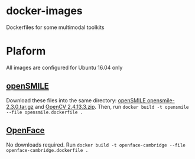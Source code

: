 # docker-images
Dockerfiles for some multimodal toolkits

# Plaform
All images are configured for Ubuntu 16.04 only

[openSMILE](http://audeering.com/technology/opensmile)
---------
Download these files into the same directory: [openSMILE opensmile-2.3.0.tar.gz](http://audeering.com/download/1318/opensmile-2.3.0.tar.gz) and [OpenCV 2.4.13.3.zip](https://github.com/opencv/opencv/archive/2.4.13.3.zip).
Then, run `docker build -t opensmile --file opensmile.dockerfile .`

[OpenFace](https://github.com/TadasBaltrusaitis/OpenFace)
---------
No downloads required. Run `docker build -t openface-cambridge --file openface-cambridge.dockerfile .`